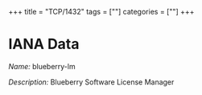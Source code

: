+++
title = "TCP/1432"
tags = [""]
categories = [""]
+++

# IANA Data

_Name:_ blueberry-lm

_Description:_ Blueberry Software License Manager

